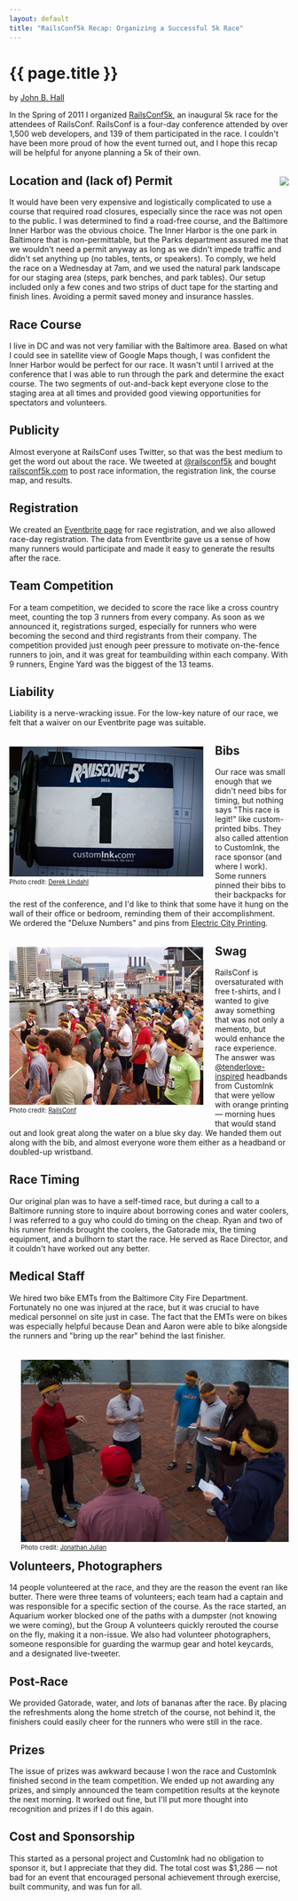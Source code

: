 ```yaml
---
layout: default
title: "RailsConf5k Recap: Organizing a Successful 5k Race"
---
```


{{ page.title }}
================

by <a href="/" rel="author">John B. Hall</a>

In the Spring of 2011 I organized [RailsConf5k](http://railsconf5k.com), an inaugural 5k race for the attendees of RailsConf. RailsConf is a four-day conference attended by over 1,500 web developers, and 139 of them participated in the race. I couldn't have been more proud of how the event turned out, and I hope this recap will be helpful for anyone planning a 5k of their own.

<!-- <img src="http://railsconf5k.com/images/railsconf5k.gif"> -->

<img src="http://railsconf5k.com/images/official_map.gif" style="float: right; margin: 1.5em 0 1em 1.5em">

Location and (lack of) Permit
-----------------------------

It would have been very expensive and logistically complicated to use a course that required road closures, especially since the race was not open to the public. I was determined to find a road-free course, and the Baltimore Inner Harbor was the obvious choice. The Inner Harbor is the one park in Baltimore that is non-permittable, but the Parks department assured me that we wouldn't need a permit anyway as long as we didn't impede traffic and didn't set anything up (no tables, tents, or speakers). To comply, we held the race on a Wednesday at 7am, and we used the natural park landscape for our staging area (steps, park benches, and park tables). Our setup included only a few cones and two strips of duct tape for the starting and finish lines. Avoiding a permit saved money and insurance hassles.


Race Course
------

I live in DC and was not very familiar with the Baltimore area. Based on what I could see in satellite view of Google Maps though, I was confident the Inner Harbor would be perfect for our race. It wasn't until I arrived at the conference that I was able to run through the park and determine the exact course. The two segments of out-and-back kept everyone close to the staging area at all times and provided good viewing opportunities for spectators and volunteers.


Publicity
---------

Almost everyone at RailsConf uses Twitter, so that was the best medium to get the word out about the race. We tweeted at [@railsconf5k](http://twitter.com/railsconf5k) and bought [railsconf5k.com](http://railsconf5k.com) to post race information, the registration link, the course map, and results.


Registration
------------

We created an [Eventbrite page](http://railsconf5k.eventbrite.com/) for race registration, and we also allowed race-day registration. The data from Eventbrite gave us a sense of how many runners would participate and made it easy to generate the results after the race.


Team Competition
----------------

For a team competition, we decided to score the race like a cross country meet, counting the top 3 runners from every company. As soon as we announced it, registrations surged, especially for runners who were becoming the second and third registrants from their company. The competition provided just enough peer pressure to motivate on-the-fence runners to join, and it was great for teambuilding within each company. With 9 runners, Engine Yard was the biggest of the 13 teams.


Liability
---------

Liability is a nerve-wracking issue. For the low-key nature of our race, we felt that a waiver on our Eventbrite page was suitable.

<div style="float: left; margin: 1.5em 1.5em 1em 0">
  <img src="/railsconf5k/bib.jpg" target="x">
  <span style="display: block; font-size: 0.8em">Photo credit: <a href="http://www.flickr.com/photos/cabledawgtke/5734030265/in/photostream/">Derek Lindahl</a></span>
</div>


Bibs
----

Our race was small enough that we didn't need bibs for timing, but nothing says "This race is legit!" like custom-printed bibs. They also called attention to CustomInk, the race sponsor (and where I work). Some runners pinned their bibs to their backpacks for the rest of the conference, and I'd like to think that some have it hung on the wall of their office or bedroom, reminding them of their accomplishment. We ordered the "Deluxe Numbers" and pins from [Electric City Printing](http://www.numberthis.com/?p=108).


<div style="float: left; margin: 1.5em 1.5em 1em 0; clear: left;">
  <img src="/railsconf5k/headbands.jpg" target="x">
  <span style="display: block; font-size: 0.8em">Photo credit: <a href="https://www.facebook.com/photo.php?fbid=10150185052888468&set=pu.34914778467&type=1">RailsConf</a></span>
</div>

Swag
----

RailsConf is oversaturated with free t-shirts, and I wanted to give away something that was not only a memento, but would enhance the race experience. The answer was [@tenderlove-inspired](http://www.youtube.com/watch?v=KfdIrdD1FbM) headbands from CustomInk that were yellow with orange printing &mdash; morning hues that would stand out and look great along the water on a blue sky day. We handed them out along with the bib, and almost everyone wore them either as a headband or doubled-up wristband.


Race Timing
-----------

Our original plan was to have a self-timed race, but during a call to a Baltimore running store to inquire about borrowing cones and water coolers, I was referred to a guy who could do timing on the cheap. Ryan and two of his runner friends brought the coolers, the Gatorade mix, the timing equipment, and a bullhorn to start the race. He served as Race Director, and it couldn't have worked out any better.


Medical Staff
-------------

We hired two bike EMTs from the Baltimore City Fire Department. Fortunately no one was injured at the race, but it was crucial to have medical personnel on site just in case. The fact that the EMTs were on bikes was especially helpful because Dean and Aaron were able to bike alongside the runners and "bring up the rear" behind the last finisher.

<div style="float: right; margin: 1.5em 0 1em 1.5em;">
  <img src="/railsconf5k/volunteers.jpg" target="x">
  <span style="display: block; font-size: 0.8em">Photo credit: <a href="http://www.flickr.com/photos/jmj/5734114244/in/set-72157626750375736/">Jonathan Julian</a></span>
</div>

Volunteers, Photographers
-------------------------

14 people volunteered at the race, and they are the reason the event ran like butter. There were three teams of volunteers; each team had a captain and was responsible for a specific section of the course. As the race started, an Aquarium worker blocked one of the paths with a dumpster (not knowing we were coming), but the Group A volunteers quickly rerouted the course on the fly, making it a non-issue. We also had volunteer photographers, someone responsible for guarding the warmup gear and hotel keycards, and a designated live-tweeter.


Post-Race
---------

We provided Gatorade, water, and *lots* of bananas after the race. By placing the refreshments along the home stretch of the course, not behind it, the finishers could easily cheer for the runners who were still in the race.


Prizes
------

The issue of prizes was awkward because I won the race and CustomInk finished second in the team competition. We ended up not awarding any prizes, and simply announced the team competition results at the keynote the next morning. It worked out fine, but I'll put more thought into recognition and prizes if I do this again.


Cost and Sponsorship
--------------------

This started as a personal project and CustomInk had no obligation to sponsor it, but I appreciate that they did. The total cost was $1,286 &mdash; not bad for an event that encouraged personal achievement through exercise, built community, and was fun for all.
